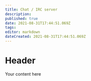 ```yaml
---
title: Chat / IRC server
description: 
published: true
date: 2021-08-31T17:44:51.069Z
tags: 
editor: markdown
dateCreated: 2021-08-31T17:44:51.069Z
---
```


# Header
Your content here